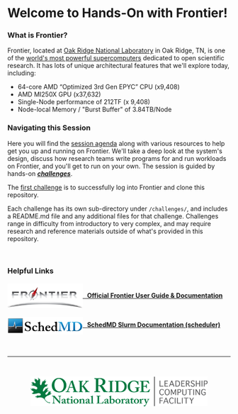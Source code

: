 # Welcome to Hands-On with Frontier!


### What is Frontier?
Frontier, located at [Oak Ridge National Laboratory](https://www.ornl.gov/) in Oak Ridge, TN,  is one of the [world's most powerful supercomputers](https://www.top500.org/system/180047/) dedicated to open scientific research. It has lots of unique architectural features that we'll explore today, including:

- 64-core AMD “Optimized 3rd Gen EPYC” CPU (x9,408)
- AMD MI250X GPU (x37,632)
- Single-Node performance of 212TF (x 9,408)
- Node-local Memory / "Burst Buffer" of 3.84TB/Node

### Navigating this Session
Here you will find the [session agenda](agenda.md) along with various resources
to help get you up and running on Frontier. We'll take a deep look at the
system's design, discuss how research teams write programs for and run
workloads on Frontier, and you'll get to run on your own. The session is guided by
hands-on [***challenges***](challenges). 

The [first challenge](./challenges/Access_Frontier_and_Clone_Repo) is to
successfully log into Frontier and clone this repository.

Each challenge has its own sub-directory under `/challenges/`, and includes a
README.md file and any additional files for that challenge. Challenges range in
difficulty from introductory to very complex, and may require research and
reference materials outside of what's provided in this repository.

&nbsp;


### Helpful Links

#### [<img src="./images/frontier_logo_2023.png" width="170" valign="middle" alt="Frontier"/>   Official Frontier User Guide & Documentation](https://docs.olcf.ornl.gov/systems/summit_user_guide.html)

#### [<img src="./images/SchedMD_Logo_2023.png" width="170" valign="middle" alt="Frontier"/>   SchedMD Slurm Documentation (scheduler)](https://slurm.schedmd.com/documentation.html)

<br>
<hr>
<br>
<p align="center">
  <a href="https://www.olcf.ornl.gov/"><img src="./images/olcf_logo.png" width="400" alt="Oak Ridge Leadership Computing Facility"></a>
</p>
